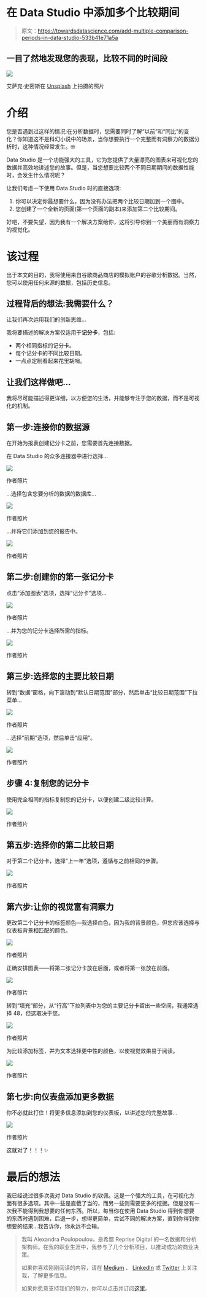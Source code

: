 # 在 Data Studio 中添加多个比较期间

> 原文：<https://towardsdatascience.com/add-multiple-comparison-periods-in-data-studio-533b41e71a5a>

## 一目了然地发现您的表现，比较不同的时间段

![](img/5072c9f7f16ab7a3a23fcc6c4141e73a.png)

艾萨克·史密斯在 [Unsplash](https://unsplash.com/) 上拍摄的照片

# 介绍

您是否遇到过这样的情况:在分析数据时，您需要同时了解“以前”和“同比”的变化？你知道这不是科幻小说中的场景，当你想要执行一个完整而有洞察力的数据分析时，这种情况经常发生。🤓

Data Studio 是一个功能强大的工具，它为您提供了大量漂亮的图表来可视化您的数据并高效地讲述您的故事。但是，当您想要比较两个不同日期期间的数据性能时，会发生什么情况呢？

让我们考虑一下使用 Data Studio 时的直接选项:

1.  你可以决定你最想要什么，因为没有办法把两个比较日期加到一个图中。
2.  您创建了一个全新的页面(第一个页面的副本)来添加第二个比较期间。

好吧，不要失望，因为我有一个解决方案给你，这将引导你到一个美丽而有洞察力的视觉化。

# 该过程

出于本文的目的，我将使用来自谷歌商品商店的模拟账户的谷歌分析数据。当然，您可以使用任何来源的数据，包括历史信息。

## 过程背后的想法:我需要什么？

让我们再次运用我们的创新思维…

我将要描述的解决方案仅适用于**记分卡**，包括:

*   两个相同指标的记分卡。
*   每个记分卡的不同比较日期。
*   一点点定制看起来花里胡哨。

## 让我们这样做吧…

我将尽可能描述得更详细，以方便您的生活，并能够专注于您的数据，而不是可视化的机制。

## **第一步:连接你的数据源**

在开始为报表创建记分卡之前，您需要首先连接数据。

在 Data Studio 的众多连接器中进行选择…

![](img/d66ac6b62a03de2bb0bd48dbe6dd95bc.png)

作者照片

…选择包含您要分析的数据的数据库…

![](img/dbc26bf1c8dce081304d311d86b813c0.png)

作者照片

…并将它们添加到您的报告中。

![](img/4a45366f7b9f25348ed4a63d523f2a2e.png)

作者照片

## **第二步:创建你的第一张记分卡**

点击“添加图表”选项，选择“记分卡”选项…

![](img/1e36cbfb1defb3ed7960cf99fde39702.png)

作者照片

…并为您的记分卡选择所需的指标。

![](img/3193d20a36f6f872dc03770041836d81.png)

作者照片

## **第三步:选择您的主要比较日期**

转到“数据”窗格，向下滚动到“默认日期范围”部分，然后单击“比较日期范围”下拉菜单…

![](img/258dadbe67c11d7f0e25e5581fe36841.png)

作者照片

…选择“前期”选项，然后单击“应用”。

![](img/28444427d353e1289b1c2f7442493afa.png)

作者照片

## **步骤 4:复制您的记分卡**

使用完全相同的指标复制您的记分卡，以便创建二级比较计算。

![](img/c7ee75db7b8965235536e0d9e16078c8.png)

作者照片

## **第五步:选择你的第二比较日期**

对于第二个记分卡，选择“上一年”选项，遵循与之前相同的步骤。

![](img/6bdedc58219796b7c09ce387a6f08b9c.png)

作者照片

## **第六步:让你的视觉富有洞察力**

更改第二个记分卡的标签颜色—我选择白色，因为我的背景颜色，但您应该选择与仪表板背景相匹配的颜色。

![](img/f52a4ec60f9eaaf6da23bc46dbe89e82.png)

作者照片

正确安排图表——将第二张记分卡放在后面，或者将第一张放在前面。

![](img/f5d69e9e5c4c98de917c7e5f6f858ff4.png)

作者照片

转到“填充”部分，从“行高”下拉列表中为您的主要记分卡留出一些空间，我通常选择 48，但这取决于您。

![](img/8ee3d16d6f85ffb20cc95c2309aec1f2.png)

作者照片

为比较添加标签，并为文本选择更中性的颜色，以使视觉效果易于阅读。

![](img/7ad41b959af82e126921b5e8bc7fa48a.png)

作者照片

## **第七步:向仪表盘添加更多数据**

你不必就此打住！将更多信息添加到您的仪表板，以讲述您的完整故事…

![](img/f590e71f03b2b40d00164a69ec0f40bb.png)

作者照片

这就对了！！！✨

# 最后的想法

我已经说过很多次我对 Data Studio 的钦佩。这是一个强大的工具，在可视化方面有很多选项。其中一些是直截了当的，而另一些则需要更多的挖掘。但是没有一次我不能得到我想要的任何东西。所以，每当你在使用 Data Studio 得到你想要的东西时遇到困难，后退一步，想得更简单，尝试不同的解决方案，直到你得到你想要的结果…我告诉你，你永远不会输。

> 我叫 Alexandra Poulopoulou，是希腊 Reprise Digital 的一名数据和分析架构师。在我的职业生涯中，我参与了几个分析项目，以推动成功的商业决策。
> 
> 如果你喜欢刚刚阅读的内容，请在 [Medium](https://apoulopoulou.medium.com/) 、 [LinkedIn](http://www.linkedin.com/in/alexandra-poulopoulou-93a72313b) 或 [Twitter](https://twitter.com/alexpoulopoulou) 上关注我，了解更多信息。
> 
> 如果你愿意支持我们的努力，你可以点击并订阅[这里](https://apoulopoulou.medium.com/membership)。